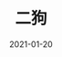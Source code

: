 ---
home: true
title: 二狗
date: 2021-01-20
tags: 首页
categories: 首页
heroText: 二狗 の 技术分享 & 生活记事
heroImage: /image/avatar.jpeg
heroImageStyle: {
  maxHeight: '200px',
  display: block,
  margin: '6rem auto 1.5rem',
  borderRadius: '50%',
  boxShadow: '0 5px 18px rgba(0,0,0,0.2)'
}
---